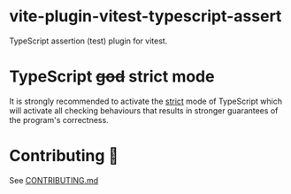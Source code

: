 # vite-plugin-vitest-typescript-assert

TypeScript assertion (test) plugin for vitest.

# TypeScript ~~god~~ strict mode

It is strongly recommended to activate the [strict](https://www.typescriptlang.org/tsconfig#strict) mode of TypeScript which will activate all checking behaviours that results in stronger guarantees of the program's correctness.

# Contributing 💜

See [CONTRIBUTING.md](https://github.com/skarab42/vite-plugin-vitest-typescript-assert/blob/main/CONTRIBUTING.md)
